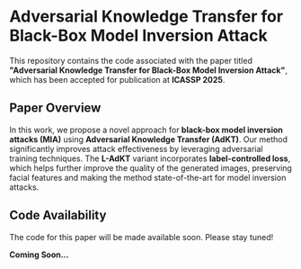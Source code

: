 # Adversarial Knowledge Transfer for Black-Box Model Inversion Attack

This repository contains the code associated with the paper titled **"Adversarial Knowledge Transfer for Black-Box Model Inversion Attack"**, which has been accepted for publication at **ICASSP 2025**.

## Paper Overview

In this work, we propose a novel approach for **black-box model inversion attacks (MIA)** using **Adversarial Knowledge Transfer (AdKT)**. Our method significantly improves attack effectiveness by leveraging adversarial training techniques. The **L-AdKT** variant incorporates **label-controlled loss**, which helps further improve the quality of the generated images, preserving facial features and making the method state-of-the-art for model inversion attacks.

## Code Availability

The code for this paper will be made available soon. Please stay tuned!

**Coming Soon...**
